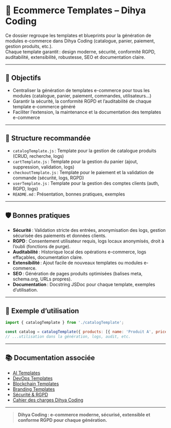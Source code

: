 # 🛒 Ecommerce Templates – Dihya Coding

Ce dossier regroupe les templates et blueprints pour la génération de modules e-commerce dans Dihya Coding (catalogue, panier, paiement, gestion produits, etc.).  
Chaque template garantit : design moderne, sécurité, conformité RGPD, auditabilité, extensibilité, robustesse, SEO et documentation claire.

---

## 🚀 Objectifs

- Centraliser la génération de templates e-commerce pour tous les modules (catalogue, panier, paiement, commandes, utilisateurs…)
- Garantir la sécurité, la conformité RGPD et l’auditabilité de chaque template e-commerce généré
- Faciliter l’extension, la maintenance et la documentation des templates e-commerce

---

## 📁 Structure recommandée

- `catalogTemplate.js` : Template pour la gestion de catalogue produits (CRUD, recherche, logs)
- `cartTemplate.js` : Template pour la gestion du panier (ajout, suppression, validation, logs)
- `checkoutTemplate.js` : Template pour le paiement et la validation de commande (sécurité, logs, RGPD)
- `userTemplate.js` : Template pour la gestion des comptes clients (auth, RGPD, logs)
- `README.md` : Présentation, bonnes pratiques, exemples

---

## 🛡️ Bonnes pratiques

- **Sécurité** : Validation stricte des entrées, anonymisation des logs, gestion sécurisée des paiements et données clients.
- **RGPD** : Consentement utilisateur requis, logs locaux anonymisés, droit à l’oubli (fonctions de purge).
- **Auditabilité** : Historique local des opérations e-commerce, logs effaçables, documentation claire.
- **Extensibilité** : Ajout facile de nouveaux templates ou modules e-commerce.
- **SEO** : Génération de pages produits optimisées (balises meta, schema.org, URLs propres).
- **Documentation** : Docstring JSDoc pour chaque template, exemples d’utilisation.

---

## 📝 Exemple d’utilisation

```js
import { catalogTemplate } from './catalogTemplate';

const catalog = catalogTemplate({ products: [{ name: 'Produit A', price: 19.99 }] });
// ...utilisation dans la génération, logs, audit, etc.
```

---

## 📚 Documentation associée

- [AI Templates](../ai/README.md)
- [DevOps Templates](../devops/README.md)
- [Blockchain Templates](../blockchain/README.md)
- [Branding Templates](../branding/README.md)
- [Sécurité & RGPD](../../../docs/security.md)
- [Cahier des charges Dihya Coding](../../../../../docs/user_guide/README.md)

---

> **Dihya Coding : e-commerce moderne, sécurisé, extensible et conforme RGPD pour chaque génération.**